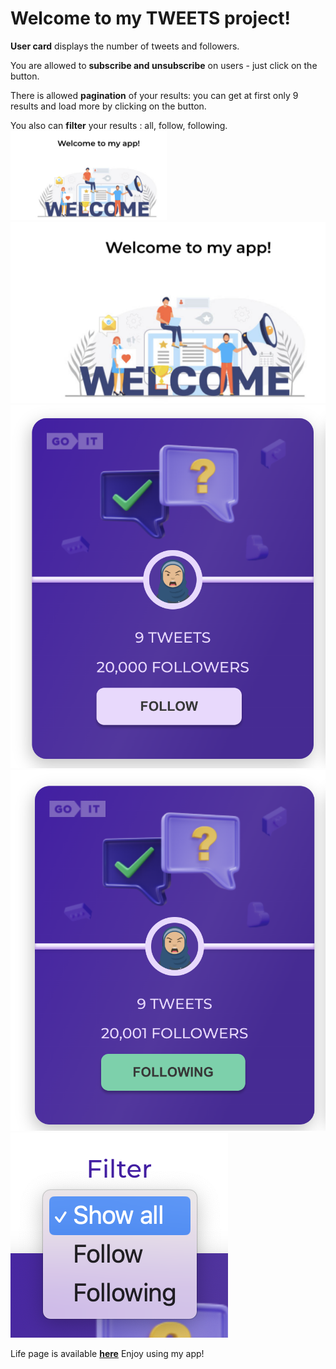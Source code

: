 <h1>Welcome to my TWEETS project!</h1>

<b>User card</b> displays the number of tweets and followers. 

You are allowed to <b>subscribe and unsubscribe</b>  on users - just click on the button.

There is allowed <b>pagination</b> of your results: you can get at first only 9 results and load more by clicking on the button.

You also can <b>filter</b> your results : all, follow, following.
<img src="/src/images/scr1.png" width="250"/>
![Screenshot 1](/src/images/scr1.png)
![Screenshot 2](/src/images/scr2.png)
![Screenshot 3](/src/images/scr3.png)
![Screenshot 4](/src/images/scr4.png)

Life page is available <b>[here](sonyaaat.github.io/tweets-test-task/)</b>
Enjoy using my app!
